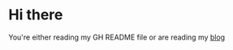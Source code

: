 # Hi there

You're either reading my GH README file or are reading my [blog](https://justbobinaround.github.io/JustBobinAround/)

